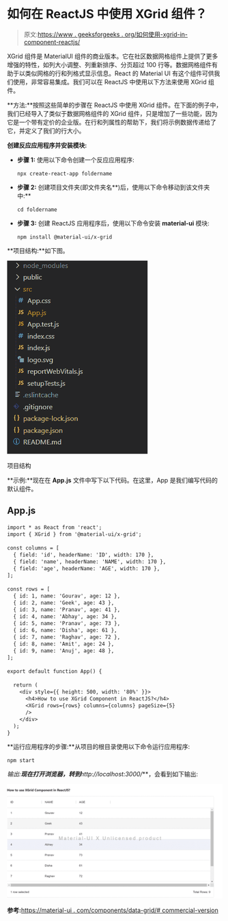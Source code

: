 # 如何在 ReactJS 中使用 XGrid 组件？

> 原文:[https://www . geeksforgeeks . org/如何使用-xgrid-in-component-reactjs/](https://www.geeksforgeeks.org/how-to-use-xgrid-component-in-reactjs/)

XGrid 组件是 MaterialUI 组件的商业版本。它在社区数据网格组件上提供了更多增强的特性，如列大小调整、列重新排序、分页超过 100 行等。数据网格组件有助于以类似网格的行和列格式显示信息。React 的 Material UI 有这个组件可供我们使用，非常容易集成。我们可以在 ReactJS 中使用以下方法来使用 XGrid 组件。

**方法:**按照这些简单的步骤在 ReactJS 中使用 XGrid 组件。在下面的例子中，我们已经导入了类似于数据网格组件的 XGrid 组件，只是增加了一些功能，因为它是一个带有定价的企业版。在行和列属性的帮助下，我们将示例数据传递给了它，并定义了我们的行大小。

**创建反应应用程序并安装模块:**

*   **步骤 1:** 使用以下命令创建一个反应应用程序:

    ```
    npx create-react-app foldername
    ```

*   **步骤 2:** 创建项目文件夹(即文件夹名**)后，使用以下命令移动到该文件夹中:**

    ```
    cd foldername
    ```

*   **步骤 3:** 创建 ReactJS 应用程序后，使用以下命令安装 **material-ui** 模块:

    ```
    npm install @material-ui/x-grid
    ```

**项目结构:**如下图。

![](img/f04ae0d8b722a9fff0bd9bd138b29c23.png)

项目结构

**示例:**现在在 **App.js** 文件中写下以下代码。在这里，App 是我们编写代码的默认组件。

## App.js

```
import * as React from 'react';
import { XGrid } from '@material-ui/x-grid';

const columns = [
  { field: 'id', headerName: 'ID', width: 170 },
  { field: 'name', headerName: 'NAME', width: 170 },
  { field: 'age', headerName: 'AGE', width: 170 },
];

const rows = [
  { id: 1, name: 'Gourav', age: 12 },
  { id: 2, name: 'Geek', age: 43 },
  { id: 3, name: 'Pranav', age: 41 },
  { id: 4, name: 'Abhay', age: 34 },
  { id: 5, name: 'Pranav', age: 73 },
  { id: 6, name: 'Disha', age: 61 },
  { id: 7, name: 'Raghav', age: 72 },
  { id: 8, name: 'Amit', age: 24 },
  { id: 9, name: 'Anuj', age: 48 },
];

export default function App() {

  return (
    <div style={{ height: 500, width: '80%' }}>
      <h4>How to use XGrid Component in ReactJS?</h4>
      <XGrid rows={rows} columns={columns} pageSize={5} 
      />
    </div>
  );
}
```

**运行应用程序的步骤:**从项目的根目录使用以下命令运行应用程序:

```
npm start
```

**输出:**现在打开浏览器，转到***http://localhost:3000/***，会看到如下输出:

![](img/92581f448fa57d87ab14259047e76b04.png)

**参考:**[https://material-ui . com/components/data-grid/# commercial-version](https://material-ui.com/components/data-grid/#commercial-version)